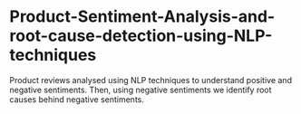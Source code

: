 # Product-Sentiment-Analysis-and-root-cause-detection-using-NLP-techniques
Product reviews analysed using NLP techniques to understand positive and negative sentiments. Then, using negative sentiments we identify root causes behind negative sentiments. 
